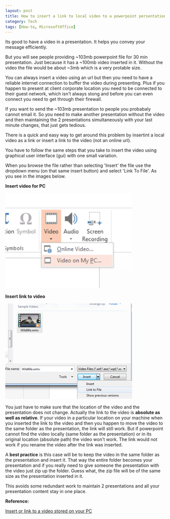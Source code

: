 ```yaml
---
layout: post
title: How to insert a link to local video to a powerpoint persentation.
category: Tech
tags: [How-to, MicrosoftOffice]
---
```


Its good to have a video in a presentation. It helps you convey your message efficiently.

But you will see people providing ~103mb powerpoint file for 30 min presentation. Just because it has a ~100mb video inserted in it. Without the video the file would be about ~3mb which is a very protable size.

You can always insert a video using an url but then you need to have a reliable internet connection to buffer the video during presenting. Plus if you happen to present at client corporate location you need to be connected to their guest network, which isn't always stong and before you can even connect you need to get through their firewall.

If you want to send the ~103mb presentation to people you probabaly cannot email it. So you need to make another presentation without the video and then maintaining the 2 presentations simultaneously with your last minute changes, that just gets tedious.

There is a quick and easy way to get around this problem by insertint a local video as a link or insert a link to the video (not an online url).

You have to follow the same steps that you take to insert the video using graphical user interface (gui) with one small variation.

When you browse the file rather than selecting 'Insert' the file use the dropdown menu (on that same insert button) and select 'Link To File'. As you see in the images below.

**Insert video for PC**

![Insert video for PC](/resources/posts/04_2016/pptx_video_1.png)

**Insert link to video**

![Insert link to video](/resources/posts/04_2016/pptx_video_2.png)

You just have to make sure that the location of the video and the presentation does not change. Actually the link to the video is **absolute as well as relative**. If your video in a particular location on your machine when you inserted the link to the video and then you happen to move the video to the same folder as the presentation, the link will still work. But if powerpoint cannot find the video locally (same folder as the presentation) or in its original location (absolute path) the video won't work. The link would not work if you rename the video after the link was inserted.

A **best practice** is this case will be to keep the video in the same folder as the presentation and insert it. That way the entire folder becomes your presentation and if you really need to give someone the presentation with the video just zip up the folder. Guess what, the zip file will be of the same size as the presentation inserted in it.

This avoids some redundant work to maintain 2 presentations and all your presentation content stay in one place.

**Reference:**

[Insert or link to a video stored on your PC](https://support.office.com/en-us/article/Insert-or-link-to-a-video-stored-on-your-PC-f4db9074-91cb-49fa-a82a-81835af6913d)
